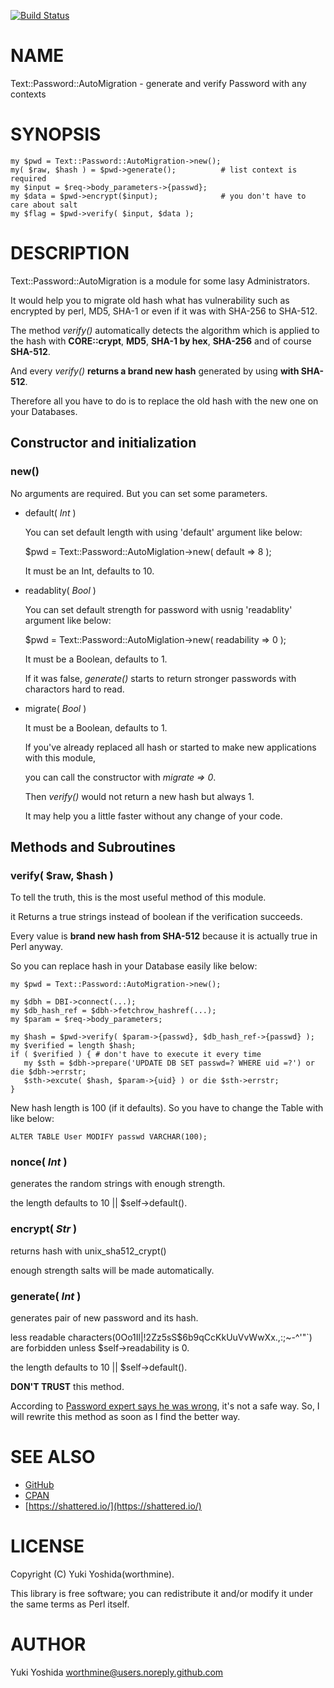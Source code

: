 [![Build Status](https://travis-ci.org/worthmine/Text-Password-AutoMigration.svg?branch=main)](https://travis-ci.org/worthmine/Text-Password-AutoMigration)
# NAME

Text::Password::AutoMigration - generate and verify Password with any contexts

# SYNOPSIS

    my $pwd = Text::Password::AutoMigration->new();
    my( $raw, $hash ) = $pwd->generate();          # list context is required
    my $input = $req->body_parameters->{passwd};
    my $data = $pwd->encrypt($input);              # you don't have to care about salt
    my $flag = $pwd->verify( $input, $data );

# DESCRIPTION

Text::Password::AutoMigration is a module for some lasy Administrators.

It would help you to migrate old hash what has vulnerability
such as encrypted by perl, MD5, SHA-1 or even if it was with SHA-256 to SHA-512.

The method _verify()_  automatically detects the algorithm which is applied to the hash
with **CORE::crypt**, **MD5**, **SHA-1 by hex**, **SHA-256** and of course **SHA-512**.

And every _verify()_ **returns a brand new hash** generated by using **with SHA-512**.

Therefore all you have to do is to replace the old hash with the new one on your Databases.

## Constructor and initialization

### new()

No arguments are required. But you can set some parameters.

- default( _Int_ )

    You can set default length with using 'default' argument like below:

    $pwd = Text::Password::AutoMiglation->new( default => 8 );

    It must be an Int, defaults to 10.

- readablity( _Bool_ )

    You can set default strength for password with usnig 'readablity' argument like below:

    $pwd = Text::Password::AutoMiglation->new( readability => 0 );

    It must be a Boolean, defaults to 1.

    If it was false, _generate()_ starts to return stronger passwords with charactors hard to read.

- migrate( _Bool_ )

    It must be a Boolean, defaults to 1.

    If you've already replaced all hash or started to make new applications with this module,

    you can call the constructor with _migrate => 0_.

    Then _verify()_ would not return a new hash but always 1.

    It may help you a little faster without any change of your code.

## Methods and Subroutines

### verify( $raw, $hash )

To tell the truth, this is the most useful method of this module.

it Returns a true strings instead of boolean if the verification succeeds.

Every value is **brand new hash from SHA-512**
because it is actually true in Perl anyway.

So you can replace hash in your Database easily like below:

    my $pwd = Text::Password::AutoMigration->new();

    my $dbh = DBI->connect(...);
    my $db_hash_ref = $dbh->fetchrow_hashref(...);
    my $param = $req->body_parameters;

    my $hash = $pwd->verify( $param->{passwd}, $db_hash_ref->{passwd} );
    my $verified = length $hash;
    if ( $verified ) { # don't have to execute it every time
       my $sth = $dbh->prepare('UPDATE DB SET passwd=? WHERE uid =?') or die $dbh->errstr;
       $sth->excute( $hash, $param->{uid} ) or die $sth->errstr;
    }

New hash length is 100 (if it defaults).
So you have to change the Table with like below:

    ALTER TABLE User MODIFY passwd VARCHAR(100);

### nonce( _Int_ )

generates the random strings with enough strength.

the length defaults to 10 || $self->default().

### encrypt( _Str_ )

returns hash with unix\_sha512\_crypt()

enough strength salts will be made automatically.

### generate( _Int_ )

generates pair of new password and its hash.

less readable characters(0Oo1Il|!2Zz5sS$6b9qCcKkUuVvWwXx.,:;~-^'"\`) are forbidden
unless $self->readability is 0.

the length defaults to 10 || $self->default().

**DON'T TRUST** this method.

According to [Password expert says he was wrong](https://www.usatoday.com/story/news/nation-now/2017/08/09/password-expert-says-he-wrong-numbers-capital-letters-and-symbols-useless/552013001/),
it's not a safe way. So, I will rewrite this method as soon as I find the better way.

# SEE ALSO

- [GitHub](https://github.com/worthmine/Text-Password-AutoMigration)
- [CPAN](http://search.cpan.org/perldoc?Text%3A%3APassword%3A%3AAutoMigration)
- [https://shattered.io/](https://shattered.io/)

# LICENSE

Copyright (C) Yuki Yoshida(worthmine).

This library is free software; you can redistribute it and/or modify
it under the same terms as Perl itself.

# AUTHOR

Yuki Yoshida <worthmine@users.noreply.github.com>

